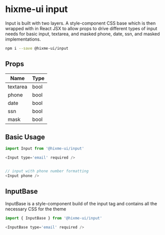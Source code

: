 # hixme-ui input

Input is built with two layers. A style-component CSS base which is then
wrapped with in React JSX to allow props to drive different types of input
needs for basic input, textarea, and masked phone, date, ssn, and masked
implementations.


```bash
npm i --save @hixme-ui/input
```

## Props

| Name            | Type        |
| --------------- | ----------- |
| textarea        | bool        |
| phone           | bool        |
| date            | bool        |
| ssn             | bool        |
| mask            | bool        |


## Basic Usage

```javascript
import Input from '@hixme-ui/input'

<Input type='email' required />


// input with phone number formatting
<Input phone />

```

## InputBase

InputBase is a style-component build of the input tag and contains all the
necessary CSS for the theme

```javascript
import { InputBase } from '@hixme-ui/input'

<InputBase type='email' required />

```
